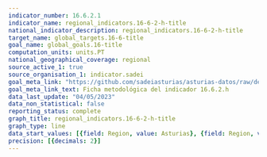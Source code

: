 ```yaml
---
indicator_number: 16.6.2.1
indicator_name: regional_indicators.16-6-2-h-title
national_indicator_description: regional_indicators.16-6-2-h-title
target_name: global_targets.16-6-title
goal_name: global_goals.16-title
computation_units: units.PT
national_geographical_coverage: regional
source_active_1: true
source_organisation_1: indicator.sadei
goal_meta_link: "https://github.com/sadeiasturias/asturias-datos/raw/develop/descargas/metodologia/16.6.2.h.pdf"
goal_meta_link_text: Ficha metodológica del indicador 16.6.2.h
data_last_update: "04/05/2023"
data_non_statistical: false
reporting_status: complete
graph_title: regional_indicators.16-6-2-h-title
graph_type: line
data_start_values: [{field: Region, value: Asturias}, {field: Region, value: España}]
precision: [{decimals: 2}]
---
```

